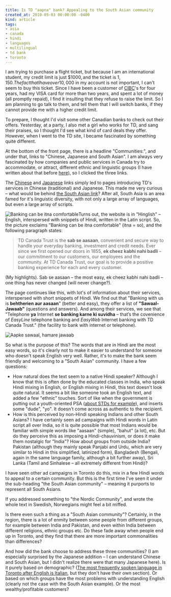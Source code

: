 ```yaml
---
title: Is TD "aapna" bank? Appealing to the South Asian community
created_at: 2010-05-03 00:00:00 -0400
kind: article
tags:
- asia
- canada
- hindi
- languages
- multilingual
- td bank
- toronto
---
```


I am trying to purchase a flight ticket, but because I am an
international student, my credit limit is just
$1000, and the ticket is $1, 150. The
fact that I have over 10,000$ in my account is not important, I can't
seem to buy this ticket. Since I have been a customer of
[CIBC](http://cibc.com)'s for four years, had my VISA card for more than
two years, and spent a lot of money (all promptly repaid), I find it
insulting that they refuse to raise the limit. So I am planning to go
talk to them, and tell them that I will switch banks, if they cannot
provide me with a higher credit limit.

To prepare, I thought I'd visit some other Canadian banks to check out
their offers. Yesterday, at a party, I also met a girl who works for TD,
and sang their praises, so I thought I'd see what kind of card deals
they offer. However, when I went to the TD site, I became fascinated by
something quite different.

At the bottom of the front page, there is a headline "Communities:", and
under that, links to "Chinese, Japanese and South Asian". I am always
very fascinated by how companies and public services in Canada try to
accommodate, or attract, different ethnic and linguistic groups (I have
written about that before
[here](http://reganmian.net/blog/2008/01/10/providing-multilingual-services-if-the-iranian-can-do-it/)),
so I clicked the three links.

The [Chinese](http://www.tdcanadatrust.com/asian/index.jsp) and
[Japanese](http://www.tdcanadatrust.com/japanese/index.jsp) links simply
led to pages introducing TD's services in Chinese (traditional) and
Japanese. This made me very curious – what would be behind [the South
Asian link](http://www.tdcanadatrust.com/southasian/index.jsp)? After
all, South Asia is an area famed for it's linguistic diversity, with not
only a large array of languages, but even a large array of scripts.

![ Banking can be itna
comfortable](http://reganmian.net/blog/wp-content/uploads/2010/05/Screen-shot-2010-05-03-at-9.23.11-PM.png)Turns
out, the website is in "Hinglish" – English, interspersed with snippets
of Hindi, written in the Latin script. So, the picture exclaims "Banking
can be itna comfortable" (itna = so), and the following paragraph
states:

> TD Canada Trust is the **sab se aasaan**, convenient and secure way to
> handle your everyday banking, investment and credit needs. Ever since
> we first opened our doors in 1855, **ek cheez kabhi nahi badli** – our
> commitment to our customers, our employees and the community. At TD
> Canada Trust, our goal is to provide a positive banking experience for
> each and every customer.

(My highlights). Sab se aasaan – the most easy, ek cheez kabhi nahi
badli – one thing has never changed (will never change?).

The page continues like this, with lot's of information about their
services, interspersed with short snippets of Hindi. We find out that
"Banking with us is **behtherien aur aasaan**" (better and easy), they
offer a list of **"Sawaal-Jawaab"** (questions and answers). And among
their services, we see that "Telephone **ya** Internet **se banking
karne ki suvidha** – that’s the covenience of *EasyLine* telephone
banking and *EasyWeb* Internet banking with TD Canada Trust." (the
facility to bank with internet or telephone).

![Aapke sawaal, hamare
jawaab ](http://reganmian.net/blog/wp-content/uploads/2010/05/Screen-shot-2010-05-03-at-9.24.48-PM.png)

So what is the purpose of this? The words that are in Hindi are the most
easy words, so it's clearly not to make it easier to understand for
someone who doesn't speak English very well. Rather, it's to make the
bank seem friendly and welcoming to a "South Asian" community. I have a
few questions:

-   How natural does the text seem to a native Hindi speaker? Although I
  know that this is often done by the educated classes in India, who
  speak Hindi mixing in English, or English mixing in Hindi, this text
  doesn't look quite natural. It seems a bit like someone took an
  English text, and added a few "ethnic" touches. Sort of like when
  the government is putting out a youth-oriented PSA ([about STDs for
  example](http://contexts.org/socimages/2009/02/21/std-brochure-targeting-hip-hop-community/)),
  and inserts some "dude", "yo". It doesn't come across as authentic
  to the recipient.
-   How is this perceived by non-Hindi speaking Indians and other South
  Asians? I have certainly seen ad campaigns with Hindi words in Latin
  script all over India, so it is quite possible that most Indians
  would be familiar with simple words like "aasaan" (simple), "bahut"
  (a lot), etc. But do they perceive this as imposing a
  Hindi-chauvinism, or does it make them nostalgic for "India"? How
  about groups from outside India? Pakistan (although they mainly
  speak Panjabi and Urdu, which are very similar to Hindi in this
  simplified, latinized form), Bangladesh (Bengali, again in the same
  language family, although a bit further away), Sri Lanka (Tamil and
  Sinhalese – all extremely different from Hindi)?

I have seen other ad campaigns in Toronto do this, mix in a few Hindi
words to appeal to a certain community. But this is the first time I've
seen it under the sub-heading "the South Asian community" – meaning it
purports to represent all South Asians.

If you addressed something to "the Nordic Community", and wrote the
whole text in Swedish, Norwegians might feel a bit miffed.

Is there even such a thing as a "South Asian community"? Certainly, in
the region, there is a lot of enmity between some people from different
groups, for example between India and Pakistan, and even within India
between different religions, ethnic groups etc. Do these fade away when
people end up in Toronto, and they find that there are more important
commonalities than differences?

And how did the bank choose to address these three communities? (I am
especially surprised by the Japanese addition – I can understand Chinese
and South Asian, but I didn't realize there were that many Japanese
here). Is it purely based on demographic? ([The most frequently spoken
language in Toronto after English is
Italian](http://www12.statcan.ca/census-recensement/2006/dp-pd/tbt/Rp-eng.cfm?LANG=E&APATH=3&DETAIL=0&DIM=0&FL=A&FREE=0&GC=0&GID=838003&GK=0&GRP=1&PID=89186&PRID=0&PTYPE=88971,97154&S=0&SHOWALL=0&SUB=0&Temporal=2006&THEME=70&VID=0&VNAMEE=&VNAMEF=),
but they don't have their own section). Or based on which groups have
the most problems with understanding English (clearly not the case with
the South Asian example). Or the most wealthy/profitable customers?